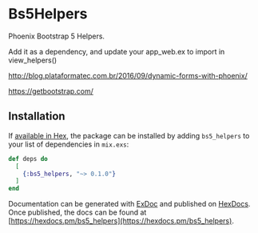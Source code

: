 # Bs5Helpers

Phoenix Bootstrap 5 Helpers.

Add it as a dependency, and update your app_web.ex to import in view_helpers()

http://blog.plataformatec.com.br/2016/09/dynamic-forms-with-phoenix/

https://getbootstrap.com/

## Installation

If [available in Hex](https://hex.pm/docs/publish), the package can be installed
by adding `bs5_helpers` to your list of dependencies in `mix.exs`:

```elixir
def deps do
  [
    {:bs5_helpers, "~> 0.1.0"}
  ]
end
```

Documentation can be generated with [ExDoc](https://github.com/elixir-lang/ex_doc)
and published on [HexDocs](https://hexdocs.pm). Once published, the docs can
be found at [https://hexdocs.pm/bs5_helpers](https://hexdocs.pm/bs5_helpers).

